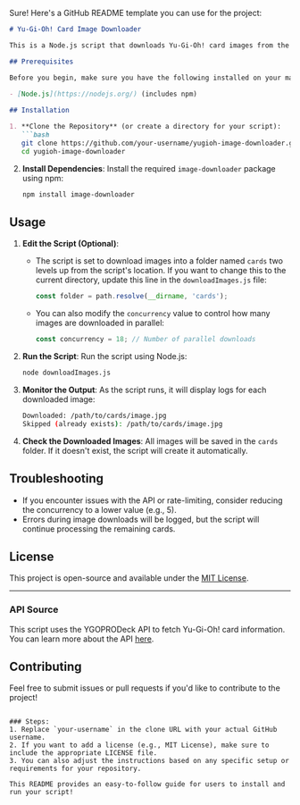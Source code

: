 Sure! Here's a GitHub README template you can use for the project:

```markdown
# Yu-Gi-Oh! Card Image Downloader

This is a Node.js script that downloads Yu-Gi-Oh! card images from the YGOPRODeck API. The script fetches the card data and downloads images to a specified folder. It supports concurrent downloads and caching to avoid downloading the same image multiple times.

## Prerequisites

Before you begin, make sure you have the following installed on your machine:

- [Node.js](https://nodejs.org/) (includes npm)
  
## Installation

1. **Clone the Repository** (or create a directory for your script):
   ```bash
   git clone https://github.com/your-username/yugioh-image-downloader.git
   cd yugioh-image-downloader
   ```

2. **Install Dependencies**:
   Install the required `image-downloader` package using npm:
   ```bash
   npm install image-downloader
   ```

## Usage

1. **Edit the Script (Optional)**:
   - The script is set to download images into a folder named `cards` two levels up from the script's location. If you want to change this to the current directory, update this line in the `downloadImages.js` file:
     ```javascript
     const folder = path.resolve(__dirname, 'cards');
     ```
   - You can also modify the `concurrency` value to control how many images are downloaded in parallel:
     ```javascript
     const concurrency = 18; // Number of parallel downloads
     ```

2. **Run the Script**:
   Run the script using Node.js:
   ```bash
   node downloadImages.js
   ```

3. **Monitor the Output**:
   As the script runs, it will display logs for each downloaded image:
   ```bash
   Downloaded: /path/to/cards/image.jpg
   Skipped (already exists): /path/to/cards/image.jpg
   ```

4. **Check the Downloaded Images**:
   All images will be saved in the `cards` folder. If it doesn't exist, the script will create it automatically.

## Troubleshooting

- If you encounter issues with the API or rate-limiting, consider reducing the concurrency to a lower value (e.g., 5).
- Errors during image downloads will be logged, but the script will continue processing the remaining cards.

## License

This project is open-source and available under the [MIT License](LICENSE).

---

### API Source

This script uses the YGOPRODeck API to fetch Yu-Gi-Oh! card information. You can learn more about the API [here](https://ygoprodeck.com/api-guide/).

## Contributing

Feel free to submit issues or pull requests if you'd like to contribute to the project!

```

### Steps:
1. Replace `your-username` in the clone URL with your actual GitHub username.
2. If you want to add a license (e.g., MIT License), make sure to include the appropriate LICENSE file.
3. You can also adjust the instructions based on any specific setup or requirements for your repository.

This README provides an easy-to-follow guide for users to install and run your script!
